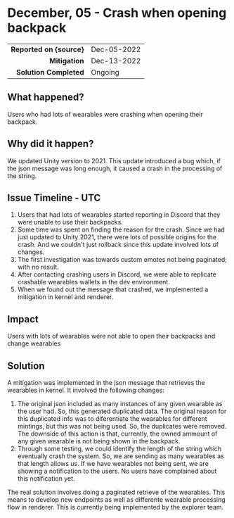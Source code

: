 # December, 05 - Crash when opening backpack

|                          |             |
| -----------------------: | :---------- |
| **Reported on {source}** | Dec-05-2022 |
|           **Mitigation** | Dec-13-2022 |
|   **Solution Completed** | Ongoing     |

## What happened?

Users who had lots of wearables were crashing when opening their backpack.

## Why did it happen?

We updated Unity version to 2021. This update introduced a bug which, if the json message was long enough, it caused a crash in the processing of the string. 

## Issue Timeline - UTC

1. Users that had lots of wearables started reporting in Discord that they were unable to use their backpacks.
2. Some time was spent on finding the reason for the crash. Since we had just updated to Unity 2021, there were lots of possible origins for the crash. And we couldn't just rollback since this update involved lots of changes.
3. The first investigation was towards custom emotes not being paginated; with no result.
4. After contacting crashing users in Discord, we were able to replicate crashable wearables wallets in the dev environment.
5. When we found out the message that crashed, we implemented a mitigation in kernel and renderer.

## Impact

Users with lots of wearables were not able to open their backpacks and change wearables

## Solution

A mitigation was implemented in the json message that retrieves the wearables in kernel. It involved the following changes:

1. The original json included as many instances of any given wearable as the user had. So, this generated duplicated data. The original reason for this duplicated info was to diferentiate the wearables for different mintings, but this was not being used. So, the duplicates were removed. The downside of this action is that, currently, the owned ammount of any given wearable is not being shown in the backpack.
2. Through some testing, we could identify the length of the string which eventually crash the system. So, we are sending as many wearables as that length allows us. If we have wearables not being sent, we are showing a notification to the users. No users have complained about this notification yet.

The real solution involves doing a paginated retrieve of the wearables. This means to develop new endpoints as well as differente wearable processing flow in renderer. This is currently being implemented by the explorer team. 
